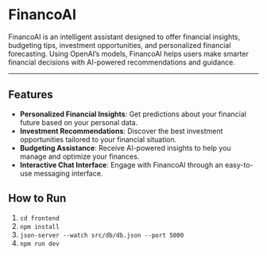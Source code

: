 # FinancoAI

FinancoAI is an intelligent assistant designed to offer financial insights, budgeting tips, investment opportunities, and personalized financial forecasting. Using OpenAI’s models, FinancoAI helps users make smarter financial decisions with AI-powered recommendations and guidance.

---

## Features

- **Personalized Financial Insights**: Get predictions about your financial future based on your personal data.
- **Investment Recommendations**: Discover the best investment opportunities tailored to your financial situation.
- **Budgeting Assistance**: Receive AI-powered insights to help you manage and optimize your finances.
- **Interactive Chat Interface**: Engage with FinancoAI through an easy-to-use messaging interface.

## How to Run
1. ``` cd frontend ```
2. ``` npm install ```
3. ``` json-server --watch src/db/db.json --port 5000 ```
4. ``` npm run dev ```
